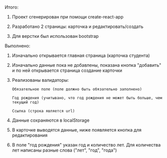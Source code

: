 Итого:

1. Проект сгенерирован при помощи create-react-app

2. Разработано 2 страницы: карточка и редактировать/создать

3. Для верстки был использован bootstrap

Выполнено:

1.  Изначально открывается главная страница (карточка студента)

2.  Изначально данные пока не добавлены, показана кнопка "добавить" и по ней открывается страница создание карточки

3.  Реализованы валидаторы:

        Обязательное поле (поле должно быть обязательно заполнено)

        Год рождения (учитывано, что год рождения не может быть больше, чем текущий год)

        Ссылка (строка является url)

4.  Данные сохраняются в localStorage

5.  В карточке выводятся данные, ниже появляется кнопка для редактирования

6.  В поле "год рождения" указан год и количество лет. Для количества лет написаны разные слова ("лет", "год", "года")
